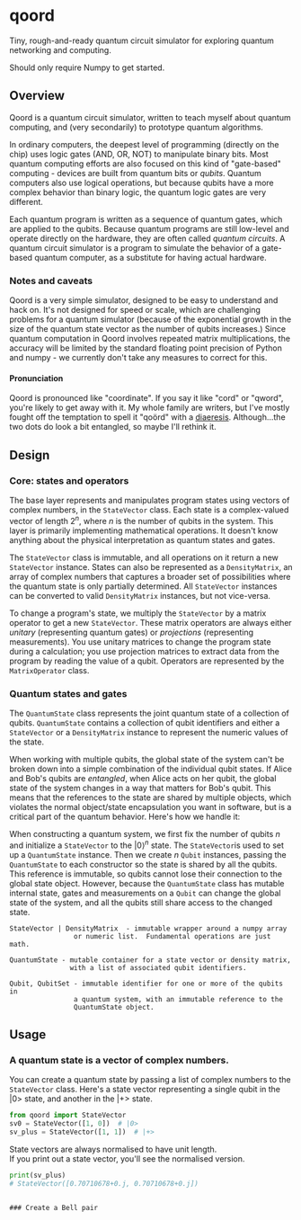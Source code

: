 # qoord
Tiny, rough-and-ready quantum circuit simulator for exploring quantum 
networking and computing.

Should only require Numpy to get started.

## Overview
Qoord is a quantum circuit simulator, written to teach myself about quantum 
computing, and (very secondarily) to prototype quantum algorithms.  

In ordinary computers, the deepest level of programming (directly on the 
chip) uses logic gates (AND, OR, NOT) to manipulate binary bits.  Most 
quantum computing efforts are also focused on this kind of "gate-based" 
computing - devices are built from quantum bits or _qubits_.  Quantum 
computers also use logical operations, but because qubits have a more 
complex behavior than binary logic, the quantum logic gates are very 
different.

Each quantum program is written as a sequence of quantum gates, which are 
applied to the qubits.  Because quantum programs are still low-level and 
operate directly on the hardware, they are often called _quantum 
circuits_.  A quantum circuit simulator is a program to simulate the 
behavior of a gate-based quantum computer, as a substitute for having actual
hardware.  

### Notes and caveats
Qoord is a very simple simulator, designed to be easy to understand and 
hack on.  It's not designed for speed or scale, which are challenging 
problems for a quantum simulator (because of the exponential growth in 
the size of the quantum state vector as the number of qubits 
increases.) Since quantum computation in Qoord involves repeated matrix 
multiplications, the accuracy will be limited by the standard floating point 
precision of Python and numpy - we currently don't take any measures to 
correct for this.

#### Pronunciation
Qoord is pronounced like "coordinate".  If you say it like "cord" or 
"qword", you're likely to get away with it.   My whole family are writers,
but I've mostly fought off the temptation to spell it "qoörd" with a 
[diaeresis](https://www.newyorker.com/culture/culture-desk/the-curse-of-the-diaeresis).
Although...the two dots do look a bit entangled, so maybe I'll rethink it.


## Design
### Core: states and operators
The base layer represents and manipulates program states using vectors of 
complex numbers, in the `StateVector` class.  Each state is a complex-valued
vector of length $2^n$, where $n$ is the number of qubits in the 
system.  This layer is primarily implementing mathematical operations.  It 
doesn't know anything about the physical interpretation as quantum states 
and gates.

The `StateVector` class is immutable, and all operations on it return a 
new `StateVector` instance.  States can also be represented as a 
`DensityMatrix`, an array of complex numbers that captures a broader set 
of possibilities where the quantum state is only partially determined.  All
`StateVector` instances can be converted to valid `DensityMatrix` 
instances, but not vice-versa.

To change a program's state, we multiply the `StateVector` by a matrix 
operator to get a new `StateVector`.  These matrix operators are always 
either _unitary_ (representing quantum gates) or _projections_ (representing 
measurements).  You use unitary matrices to change the program state during
a calculation; you use projection matrices to extract data from the program 
by reading the value of a qubit.  Operators are represented by the 
`MatrixOperator` class.

### Quantum states and gates

The `QuantumState` class represents the joint quantum state of a collection
of qubits.  `QuantumState` contains a collection of qubit identifiers and 
either a `StateVector` or a `DensityMatrix` instance to represent the numeric
values of the state.

When working with multiple qubits, the global state of the system can't be
broken down into a simple combination of the individual qubit states.  If
Alice and Bob's qubits are _entangled_, when Alice acts on her qubit,
the global state of the system changes in a way that matters for Bob's qubit.
This means that the references to the state are shared by multiple objects,
which violates the normal object/state encapsulation you want in software,
but is a critical part of the quantum behavior.  Here's how we handle it:

When constructing a quantum system, we first fix the number of qubits $n$ 
and initialize a `StateVector` to the ${\left|0\right\rangle}^n$ state.  The
`StateVector`is used to set up a `QuantumState` instance.  Then we 
create $n$ `Qubit` instances, passing the `QuantumState` to each constructor 
so the state is shared by all the qubits.  This reference is immutable, so 
qubits cannot lose their connection to the global state object.  However, 
because the `QuantumState` class has mutable internal state, gates and
measurements on a `Qubit` can change the global state of the system, 
and all the qubits still share access to the changed state.

``` 
StateVector | DensityMatrix  - immutable wrapper around a numpy array 
                or numeric list.  Fundamental operations are just math.

QuantumState - mutable container for a state vector or density matrix, 
               with a list of associated qubit identifiers.

Qubit, QubitSet - immutable identifier for one or more of the qubits in 
                a quantum system, with an immutable reference to the
                QuantumState object.

```


## Usage

### A quantum state is a vector of complex numbers.
You can create a quantum state by passing a list of complex numbers 
to the `StateVector` class.  Here's a state vector representing a
single qubit in the |0> state, and another in the |+> state.
```python
from qoord import StateVector
sv0 = StateVector([1, 0])  # |0>
sv_plus = StateVector([1, 1])  # |+>
```
State vectors are always normalised to have unit length.  
If you print out a state vector, you'll see the normalised version.
```python
print(sv_plus)
# StateVector([0.70710678+0.j, 0.70710678+0.j])
```

```

### Create a Bell pair
```


```